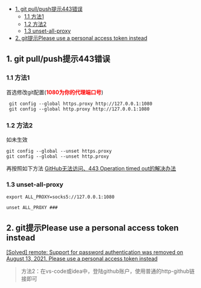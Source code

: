 - [1. git pull/push提示443错误](#1-git-pullpush提示443错误)
  - [1.1 方法1](#11-方法1)
  - [1.2 方法2](#12-方法2)
  - [1.3 unset-all-proxy](#13-unset-all-proxy)
- [2. git提示Please use a personal access token instead](#2-git提示please-use-a-personal-access-token-instead)

<!-- # 一.常见问题 -->

## 1. git pull/push提示443错误
### 1.1 方法1
首选修改git配置(<b style='color:red'>1080为你的代理端口号</b>)
```
 git config --global https.proxy http://127.0.0.1:1080
 git config --global http.proxy http://127.0.0.1:1080
```

### 1.2 方法2
如未生效
```
git config --global --unset https.proxy
git config --global --unset http.proxy
```
再按照如下方法
[GitHub无法访问、443 Operation timed out的解决办法](https://juejin.cn/post/6844904193170341896)

### 1.3 unset-all-proxy
```
export ALL_PROXY=socks5://127.0.0.1:1080

unset ALL_PROXY ###
```


## 2. git提示Please use a personal access token instead
[[Solved] remote: Support for password authentication was removed on August 13, 2021. Please use a personal access token instead](https://exerror.com/remote-support-for-password-authentication-was-removed-on-august-13-2021-please-use-a-personal-access-token-instead/)

> 方法2：在vs-code或idea中，登陆github账户，使用普通的http-github链接即可